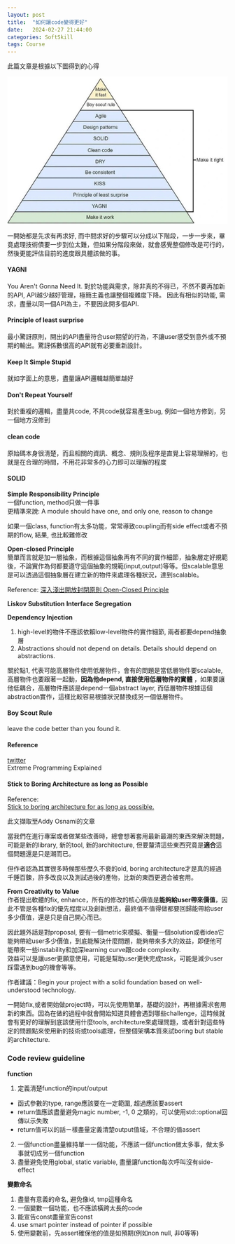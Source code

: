```yaml
---
layout: post
title:  "如何讓code變得更好"
date:   2024-02-27 21:44:00
categories: SoftSkill
tags: Course
---
```


此篇文章是根據以下圖得到的心得

![](/assets/images/notes/SoftSkill/4.jpeg)

一開始都是先求有再求好, 而中間求好的步驟可以分成以下階段，一步一步來，畢竟處理技術債要一步到位太難，但如果分階段來做，就會感覺整個修改是可行的，然後更能評估目前的進度跟具體該做的事。

#### YAGNI

You Aren't Gonna Need It.  對於功能與需求，除非真的不得已，不然不要再加新的API,  API越少越好管理，極簡主義也讓整個複雜度下降。 因此有相似的功能, 需求，盡量以同一個API為主，不要因此開多個API.

#### Principle of least surprise

最小驚訝原則，開出的API盡量符合user期望的行為，不讓user感受到意外或不預期的輸出。驚訝係數很高的API就有必要重新設計。

#### Keep It Simple Stupid

就如字面上的意思，盡量讓API邏輯越簡單越好

#### Don't Repeat Yourself

對於重複的邏輯，盡量共code, 不共code就容易產生bug, 例如一個地方修到，另一個地方沒修到

#### clean code

原始碼本身很清楚，而且相關的資訊、概念、規則及程序是直覺上容易理解的，也就是在合理的時間，不用花非常多的心力即可以理解的程度

#### SOLID

**Simple Responsibility Principle**<br />
一個function, method只做一件事<br />
更精準來說: A module should have one, and only one, reason to change

如果一個class, function有太多功能，常常導致coupling而有side effect或者不預期的flow, 結果, 也比較難修改

**Open-closed Principle**<br />
簡單而言就是加一層抽象，而根據這個抽象再有不同的實作細節，抽象層定好規範後，不論實作為何都要遵守這個抽象的規範(input,output)等等。但scalable意思是可以透過這個抽象層在建立新的物件來處理各種狀況，達到scalable。

Reference: [深入淺出開放封閉原則 Open-Closed Principle](https://www.jyt0532.com/2020/03/24/dip/)

**Liskov Substitution**
**Interface Segregation**

**Dependency Injection**<br />
1. high-level的物件不應該依賴low-level物件的實作細節, 兩者都要depend抽象層
2. Abstractions should not depend on details. Details should depend on abstractions.

關於點1, 代表可能高層物件使用低層物件，會有的問題是當低層物件要scalable, 高層物件也要跟著一起動，**因為他depend, 直接使用低層物件的實體** ，如果要讓他低耦合，高層物件應該是depend一個abstract layer, 而低層物件根據這個abstraction實作，這樣比較容易根據狀況替換成另一個低層物件。

#### Boy Scout Rule

leave the code better than you found it.

#### Reference

[twitter](https://twitter.com/mwaseemzakir/status/1770159698404364756)<br />
Extreme Programming Explained


#### Stick to Boring Architecture as long as Possible

Reference:<br />
[Stick to boring architecture for as long as possible.](https://addyo.substack.com/p/stick-to-boring-architecture-for)

此文擷取至Addy Osnami的文章

當我們在進行專案或者做某些改善時，總會想著套用最新最潮的東西來解決問題，可能是新的library, 新的tool, 新的architecture, 但要釐清這些東西究竟是**適合**這個問題還是只是潮而已。

但作者認為其實很多時候那些歷久不衰的old, boring architecture才是真的經過千錘百鍊，許多改良以及測試過後的產物，比新的東西更適合被套用。

**From Creativity to Value**<br />
作者提出軟體的fix, enhance，所有的修改的核心價值是**能夠給user帶來價值**，因此不管是各種fix的優先程度以及創新想法，最終值不值得做都要回歸能帶給user多少價值，還是只是自己開心而已。 

因此題外話是對proposal, 要有一個metric來模擬、衡量一個solution或者idea它能夠帶給user多少價值，到底能解決什麼問題，能夠帶來多大的效益，即便他可能帶來一些instability和加深learning curve跟code complexity.<br />
效益可以是讓user更願意使用，可能是幫助user更快完成task，可能是減少user踩雷遇到bug的機會等等。

作者建議：Begin your project with a solid foundation based on well-understood technology.

一開始fix,或者開始做project時，可以先使用簡單，基礎的設計，再根據需求套用新的東西。因為在做的過程中就會開始知道具體會遇到哪些challenge，這時候就會有更好的理解到底該使用什麼tools, architecture來處理問題，或者針對這些特定的問題點來使用新的技術或tools處理，但整個架構本質來試boring but stable的architecture.


### Code review guideline

**function**<br />
1. 定義清楚function的input/output
 - 函式參數的type, range應該要在一定範圍, 超過應該要assert
 - return值應該盡量避免magic number, -1, 0 之類的，可以使用std::optional回傳以示失敗
 - return值可以的話ㄧ樣盡量定義清楚output值域，不合理的值assert
2. 一個function盡量維持單一一個功能，不應該一個function做太多事，做太多事就切成另一個function
3. 盡量避免使用global, static variable, 盡量讓function每次呼叫沒有side-effect

**變數命名**
1. 盡量有意義的命名, 避免像id, tmp這種命名
2. 一個變數一個功能，也不應該橫跨太長的code
3. 能宣告const盡量宣告const
4. use smart pointer instead of pointer if possible
5. 使用變數前，先assert確保他的值是如預期(例如non null, 非0等等)